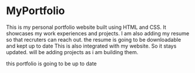 # MyPortfolio 

This is my personal portfolio website built using HTML and CSS. It showcases my work experiences and projects.
I am also adding my resume so that recruters can reach out.
the resume is going to be downloadable and kept up to date
This is also integrated with my website. So it stays updated.
will be adding projects as i am building them.

this portfolio is going to be up to date 